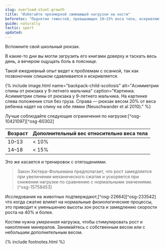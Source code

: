 ```yaml
---
slug: overload-stunt-growth
title: "Избегайте чрезмерной сжимающей нагрузки на кости"
beforetoc: "Поднятия тяжестей, превышающих 10–15% веса тела, искривляют и сжимают позвоночник, а также могут замедлить рост."
guide: naturally
tactic: sport
updated:
---
```

Вспомните свой школьный рюкзак.

В какие-то дни вы могли загрузить его книгами доверху и таскать весь день, а вечером ощущать боль в пояснице.

Такой ежедневный опыт ведет к проблемам с осанкой, так как позвоночник слишком сдавливается и искривляется.

{% include image.html name="backpack-child-scoliosis" alt="Асимметрии спины от рюкзака у 9-летнего мальчика" caption="Картинка. Асимметрии спины от рюкзака у 9-летнего мальчика. На картинке слева положение стоя без груза. Справа — рюкзак весом 20% от веса ребенка надет на спину на обе лямки (Neuschwander et al 2010)." %}

Лучше соблюдайте следующие ограничения по нагрузке:[^osg-10421097][^osg-60302]

| Возраст | Дополнительный вес относительно веса тела |
|:----------|:-------------|
| 10–13 | < 10% |
| 14–18 | < 15% |

Это же касается и тренировок с отягощениями.

> Закон Хютера-Фолькмана предполагает, что рост замедляется при увеличении механического сжатия и ускоряется при снижении нагрузки по сравнению с нормальными значениями.[^osg-15758453]

Исследования на животных подтверждают,[^osg-22664][^osg-233542] что когда сжатие влияет на нормальные физиологические процессы, это приводит к уменьшению высоты зон роста и замедлению скорости роста на 40% и более.

Костям нужна *умеренная* нагрузка, чтобы стимулировать рост и накопление минералов. Занимайтесь с собственным весом или с небольшим дополнительным весом.

{% include footnotes.html %}
